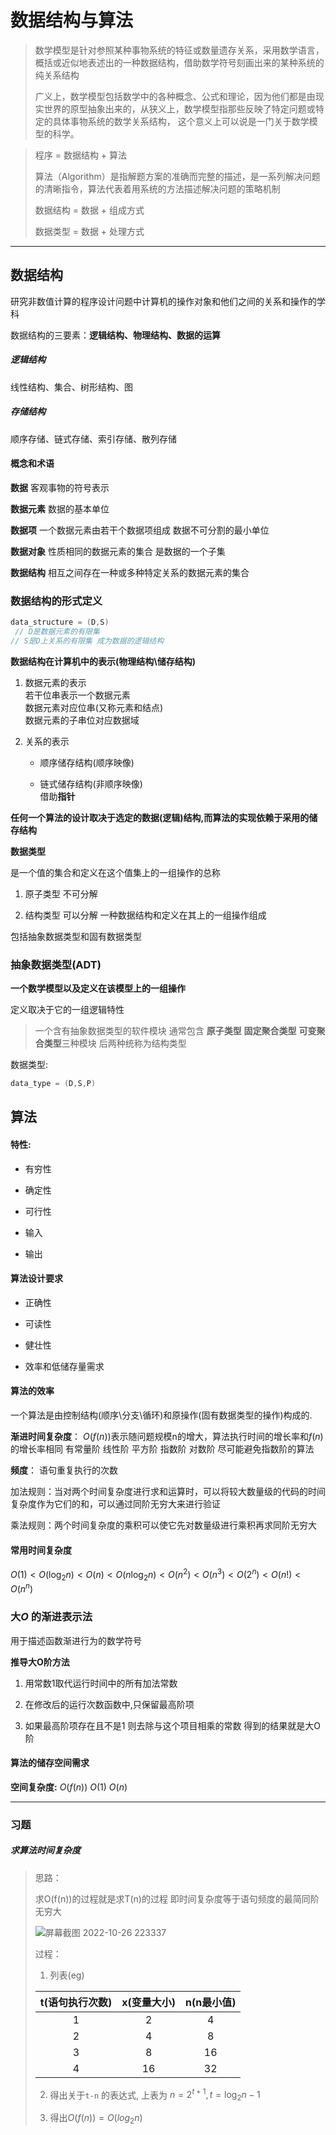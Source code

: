 # 数据结构与算法

> 数学模型是针对参照某种事物系统的特征或数量遗存关系，采用数学语言，概括或近似地表述出的一种数据结构，借助数学符号刻画出来的某种系统的纯关系结构
> 
> 广义上，数学模型包括数学中的各种概念、公式和理论，因为他们都是由现实世界的原型抽象出来的，从狭义上，数学模型指那些反映了特定问题或特定的具体事物系统的数学关系结构， 这个意义上可以说是一门关于数学模型的科学。

> 程序 = 数据结构 + 算法
> 
> 算法（Algorithm）是指解题方案的准确而完整的描述，是一系列解决问题的清晰指令，算法代表着用系统的方法描述解决问题的策略机制
> 
> 数据结构 = 数据 + 组成方式
> 
> 数据类型 = 数据 + 处理方式

---

## 数据结构

研究非数值计算的程序设计问题中计算机的操作对象和他们之间的关系和操作的学科

数据结构的三要素：**逻辑结构、物理结构、数据的运算**

##### 逻辑结构

线性结构、集合、树形结构、图

##### 存储结构

顺序存储、链式存储、索引存储、散列存储

#### 概念和术语

**数据** 客观事物的符号表示

**数据元素** 数据的基本单位

**数据项** 一个数据元素由若干个数据项组成 数据不可分割的最小单位

**数据对象** 性质相同的数据元素的集合 是数据的一个子集

**数据结构** 相互之间存在一种或多种特定关系的数据元素的集合

### 数据结构的形式定义

```c
data_structure = (D,S)
 // D是数据元素的有限集
// S是D上关系的有限集 成为数据的逻辑结构
```

**数据结构在计算机中的表示(物理结构\储存结构)**

1. 数据元素的表示  
   若干位串表示一个数据元素  
   数据元素对应位串(又称元素和结点)  
   数据元素的子串位对应数据域

2. 关系的表示  
   
   * 顺序储存结构(顺序映像)
   
   * 链式储存结构(非顺序映像)  
     借助**指针**

**任何一个算法的设计取决于选定的数据(逻辑)结构,而算法的实现依赖于采用的储存结构**

**数据类型**

是一个值的集合和定义在这个值集上的一组操作的总称

1. 原子类型 不可分解

2. 结构类型 可以分解 一种数据结构和定义在其上的一组操作组成

包括抽象数据类型和固有数据类型

### **抽象数据类型(ADT)**

**一个数学模型以及定义在该模型上的一组操作**

定义取决于它的一组逻辑特性

> 一个含有抽象数据类型的软件模块 通常包含 **原子类型** **固定聚合类型** **可变聚合类型**三种模块 后两种统称为结构类型

数据类型:

```c
data_type = (D,S,P)
```

## 算法

#### 特性:

* 有穷性

* 确定性

* 可行性

* 输入

* 输出

#### 算法设计要求

* 正确性

* 可读性

* 健壮性

* 效率和低储存量需求

#### 算法的效率

一个算法是由控制结构(顺序\分支\循环)和原操作(固有数据类型的操作)构成的.

**渐进时间复杂度**： $O(f(n))$表示随问题规模n的增大，算法执行时间的增长率和$f(n)$的增长率相同 有常量阶 线性阶 平方阶 指数阶 对数阶 尽可能避免指数阶的算法

**频度**： 语句重复执行的次数

加法规则：当对两个时间复杂度进行求和运算时，可以将较大数量级的代码的时间复杂度作为它们的和，可以通过同阶无穷大来进行验证

乘法规则：两个时间复杂度的乘积可以使它先对数量级进行乘积再求同阶无穷大

#### 常用时间复杂度

$O(1)<O(\log_2n)<O(n)<O(n\log_2n)<O(n^2)<O(n^3)<O(2^n)<O(n!)<O(n^n)$

### 大$O$ 的渐进表示法

用于描述函数渐进行为的数学符号

**推导大O阶方法**

1. 用常数1取代运行时间中的所有加法常数

2. 在修改后的运行次数函数中,只保留最高阶项

3. 如果最高阶项存在且不是1 则去除与这个项目相乘的常数 得到的结果就是大O阶 

#### 算法的储存空间需求

**空间复杂度:** $O(f(n))$  $O(1)$ $O(n)$ 

---

### 习题

##### 求算法时间复杂度

> 思路：
> 
> 求O(f(n))的过程就是求T(n)的过程 即时间复杂度等于语句频度的最简同阶无穷大
> 
> ![屏幕截图 2022-10-26 223337](D:\mynote\docs\计算机\asset\屏幕截图%202022-10-26%20223337.png)
> 
> 过程：
> 
> 1. 列表(eg)
> 
> | t(语句执行次数) | x(变量大小) | n(n最小值) |
> |:---------:|:-------:|:-------:|
> | 1         | 2       | 4       |
> | 2         | 4       | 8       |
> | 3         | 8       | 16      |
> | 4         | 16      | 32      |
> 
> 2. 得出关于`t-n` 的表达式, 上表为 $n = 2^{t + 1}, t = \log_2n - 1$
> 
> 3. 得出$O(f(n)) = O(log_2n)$


